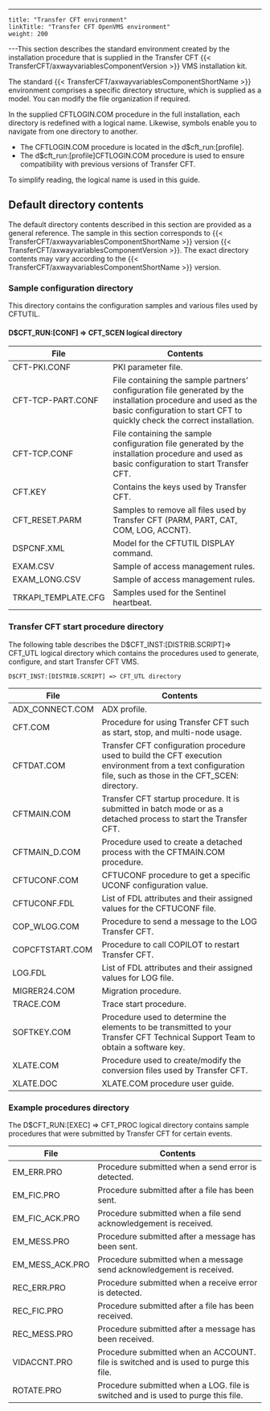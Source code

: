 ---
    title: "Transfer CFT environment"
    linkTitle: "Transfer CFT OpenVMS environment"
    weight: 200
---This section describes the standard environment created by the installation procedure that is supplied in the Transfer CFT {{< TransferCFT/axwayvariablesComponentVersion  >}} VMS installation kit.

The standard {{< TransferCFT/axwayvariablesComponentShortName  >}} environment comprises a specific directory structure, which is supplied as a model. You can modify the file organization if required.

In the supplied CFTLOGIN.COM procedure in the full installation, each directory is redefined with a logical name. Likewise, symbols enable you to navigate from one directory to another.

- The CFTLOGIN.COM procedure is located in the d$cft_run:[profile].
- The d$cft_run:[profile]CFTLOGIN.COM procedure is used to ensure compatibility with previous versions of Transfer CFT.

To simplify reading, the logical name is used in this guide.

## Default directory contents

The default directory contents described in this section are provided as a general reference. The sample in this section corresponds to {{< TransferCFT/axwayvariablesComponentShortName  >}} version {{< TransferCFT/axwayvariablesComponentVersion  >}}. The exact directory contents may vary according to the {{< TransferCFT/axwayvariablesComponentShortName  >}} version.

### Sample configuration directory

This directory contains the configuration samples and various files used by CFTUTIL.

#### D$CFT_RUN:[CONF] => CFT_SCEN logical directory


| File  | Contents  |
| --- | --- |
| CFT-PKI.CONF  | PKI parameter file.  |
| CFT-TCP-PART.CONF  | File containing the sample partners’ configuration file generated by the installation procedure and used as the basic configuration to start CFT to quickly check the correct installation.  |
| CFT-TCP.CONF  | File containing the sample configuration file generated by the installation procedure and used as basic configuration to start Transfer CFT.  |
| CFT.KEY  | Contains the keys used by Transfer CFT.  |
| CFT_RESET.PARM  | Samples to remove all files used by Transfer CFT (PARM, PART, CAT, COM, LOG, ACCNT).  |
| DSPCNF.XML  | Model for the CFTUTIL DISPLAY command.  |
| EXAM.CSV  | Sample of access management rules.  |
| EXAM_LONG.CSV  | Sample of access management rules.  |
| TRKAPI_TEMPLATE.CFG  | Samples used for the Sentinel heartbeat.  |


### Transfer CFT start procedure directory

The following table describes the D$CFT_INST:[DISTRIB.SCRIPT]=> CFT_UTL logical directory which contains the procedures used to generate, configure, and start Transfer CFT VMS.

```
D$CFT_INST:[DISTRIB.SCRIPT] => CFT_UTL directory
```


| File  | Contents  |
| --- | --- |
| ADX_CONNECT.COM  | ADX profile.  |
| CFT.COM  | Procedure for using Transfer CFT such as start, stop, and multi-node usage.  |
| CFTDAT.COM  | Transfer CFT configuration procedure used to build the CFT execution environment from a text configuration file, such as those in the CFT_SCEN: directory.  |
| CFTMAIN.COM  | Transfer CFT startup procedure. It is submitted in batch mode or as a detached process to start the Transfer CFT.  |
| CFTMAIN_D.COM  | Procedure used to create a detached process with the CFTMAIN.COM procedure.  |
| CFTUCONF.COM  | CFTUCONF procedure to get a specific UCONF configuration value.  |
| CFTUCONF.FDL  | List of FDL attributes and their assigned values for the CFTUCONF file.  |
| COP_WLOG.COM  | Procedure to send a message to the LOG Transfer CFT.  |
| COPCFTSTART.COM  | Procedure to call COPILOT to restart Transfer CFT.  |
| LOG.FDL  | List of FDL attributes and their assigned values for LOG file.  |
| MIGRER24.COM  | Migration procedure.  |
| TRACE.COM  | Trace start procedure.  |
| SOFTKEY.COM  | Procedure used to determine the elements to be transmitted to your Transfer CFT Technical Support Team to obtain a software key.  |
| XLATE.COM  | Procedure used to create/modify the conversion files used by Transfer CFT.  |
| XLATE.DOC  | XLATE.COM procedure user guide.  |


### Example procedures directory

The D$CFT_RUN:[EXEC] => CFT_PROC logical directory contains sample procedures that were submitted by Transfer CFT for certain events.


| File  | Contents  |
| --- | --- |
| EM_ERR.PRO | Procedure submitted when a send error is detected. |
| EM_FIC.PRO | Procedure submitted after a file has been sent. |
| EM_FIC_ACK.PRO | Procedure submitted when a file send acknowledgement is received. |
| EM_MESS.PRO | Procedure submitted after a message has been sent. |
| EM_MESS_ACK.PRO | Procedure submitted when a message send acknowledgement is received. |
| REC_ERR.PRO | Procedure submitted when a receive error is detected. |
| REC_FIC.PRO | Procedure submitted after a file has been received. |
| REC_MESS.PRO | Procedure submitted after a message has been received. |
| VIDACCNT.PRO | Procedure submitted when an ACCOUNT. file is switched and is used to purge this file. |
| ROTATE.PRO  | Procedure submitted when a LOG. file is switched and is used to purge this file. |

